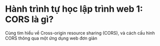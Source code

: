 # Hành trình tự học lập trình web 1: CORS là gì?

Cùng tìm hiểu về Cross-origin resource sharing (CORS), và cách cấu hình CORS thông qua một ứng dụng web đơn giản
